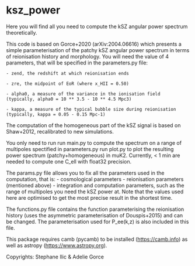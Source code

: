 # ksz_power

Here you will find all you need to compute the kSZ angular power spectrum theoretically.


This code is based on Gorce+2020 (arXiv:2004.06616) which presents a simple parameterisation of the patchy kSZ angular power spectrum in terms of reionisation history and morphology. You will need the value of 4 parameters, that will be specified in the parameters.py file:

	- zend, the redshift at which reionisation ends
	
	- zre, the midpoint of EoR (where x_HII = 0.50)
	
	- alpha0, a measure of the variance in the ionisation field (typically, alpha0 = 10 ** 3.5 - 10 ** 4.5 Mpc3)
	
	- kappa, a measure of the typical bubble size during reionisation (typically, kappa = 0.05 - 0.15 Mpc-1)

The computation of the homogeneous part of the kSZ signal is based on Shaw+2012, recalibrated to new simulations.


You only need to run
	run main.py 
to compute the spectrum on a range of multipoles spectified in parameters.py
	run plot.py
to plot the resulting power spectrum (patchy+homogeneous) in muK2.
Currently, < 1 min are needed to compute one C_ell with float32 precision.


The params.py file allows you to fix all the parameters used in the computation, that is:
	- cosmological parameters
	- reionisation parameters (mentioned above)
	- integration and computation parameters, such as the range of multipoles you need the kSZ power at. Note that the values used here are optimised to get the most precise result in the shortest time.

The functions.py file contains the function parameterising the reionisation history (uses the asymmetric parameterisation of Douspis+2015) and can be changed.
The parameterisation used for P_ee(k,z) is also included in this file.


This package requires camb (pycamb) to be installed (https://camb.info) as well as astropy (https://www.astropy.org).

Copyrights: Stephane Ilic & Adelie Gorce
